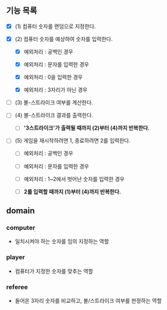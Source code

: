 ## 기능 목록

- [x] (1) 컴퓨터 숫자를 랜덤으로 지정한다.


- [x] (2) 컴퓨터 숫자를 예상하여 숫자를 입력한다.
  - [x] 예외처리 : 공백인 경우
  - [x] 예외처리 : 문자를 입력한 경우
  - [x] 예외처리 : 0을 입력한 경우
  - [x] 예외처리 : 3자리가 아닌 경우


- [ ] (3) 볼-스트라이크 여부를 계산한다.
- [ ] (4) 볼-스트라이크 결과를 출력한다.
  - [ ] **'3스트라이크'가 출력될 때까지 (2)부터 (4)까지 반복한다.**


- [ ] (5) 게임을 재시작하려면 1, 종료하려면 2를 입력한다.
  - [ ] 예외처리 : 공백인 경우
  - [ ] 예외처리 : 문자를 입력한 경우
  - [ ] 예외처리 : 1~2에서 벗어난 숫자를 입력한 경우
  - [ ] **2를 입력할 때까지 (1)부터 (4)까지 반복한다.**


## domain

### computer
- 일치시켜야 하는 숫자를 임의 지정하는 역할

### player
- 컴퓨터가 지정한 숫자를 맞추는 역할

### referee
- 들어온 3자리 숫자를 비교하고, 볼/스트라이크 여부를 판정하는 역할
